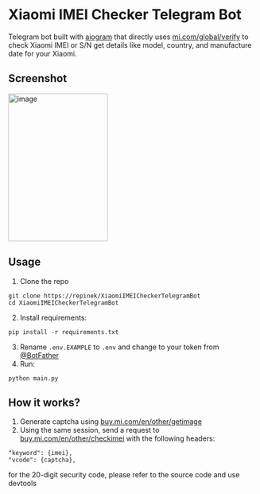 # Xiaomi IMEI Checker Telegram Bot

Telegram bot built with [aiogram](https://github.com/aiogram/aiogram) that directly uses [mi.com/global/verify](https://www.mi.com/global/verify) to check Xiaomi IMEI or S/N get details like model, country, and manufacture date for your Xiaomi. 

## Screenshot
<img width="200" height="297" alt="image" src="https://github.com/user-attachments/assets/0d5f985b-b1e1-44e5-a03c-f0db7be235da" />

## Usage
1. Clone the repo
```
git clone https://repinek/XiaomiIMEICheckerTelegramBot
cd XiaomiIMEICheckerTelegramBot
```
2. Install requirements:
```
pip install -r requirements.txt
```
3. Rename ```.env.EXAMPLE``` to ```.env``` and change to your token from [@BotFather](https://t.me/botfather)
4. Run:
```
python main.py
```

## How it works? 
1. Generate captcha using [buy.mi.com/en/other/getimage](https://buy.mi.com/en/other/getimage)
2. Using the same session, send a request to [buy.mi.com/en/other/checkimei](https://buy.mi.com/en/other/checkimei) with the following headers:
```
"keyword": {imei},
"vcode": {captcha},
```

for the 20-digit security code, please refer to the source code and use devtools
